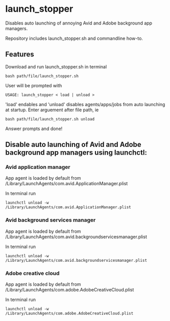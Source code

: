 # launch_stopper
Disables auto launching of annoying Avid and Adobe background app managers.

Repository includes launch_stopper.sh and commandline how-to. 
## Features 
Download and run launch_stopper.sh in terminal
```
bash path/file/launch_stopper.sh
```
User will be prompted with
```
USAGE: launch_stopper < load | unload >
```
'load' endables and 'unload' disables agents/apps/jobs from auto launching at startup.
Enter arguement after file path, ie
```
bash path/file/launch_stopper.sh unload
```
Answer prompts and done!


## Disable auto launching of Avid and Adobe background app managers using launchctl:
### Avid application manager
App agent is loaded by default from /Library/LaunchAgents/com.avid.ApplicationManager.plist

In terminal run
```
launchctl unload -w /Library/LaunchAgents/com.avid.ApplicationManager.plist
```

### Avid background services manager
App agent is loaded by default from /Library/LaunchAgents/com.avid.backgroundservicesmanager.plist

In terminal run
```
launchctl unload -w /Library/LaunchAgents/com.avid.backgroundservicesmanager.plist
```

### Adobe creative cloud
App agent is loaded by default from /Library/LaunchAgents/com.adobe.AdobeCreativeCloud.plist

In terminal run
```
launchctl unload -w /Library/LaunchAgents/com.adobe.AdobeCreativeCloud.plist
```

